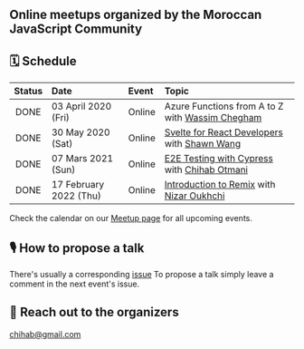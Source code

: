 ## Online meetups organized by the Moroccan JavaScript Community

## 🗓 Schedule

 Status | Date                         | Event  | Topic |
:------:|:-----------------------------|:-------|:--------|
DONE | 03 April 2020 (Fri) | Online | Azure Functions from A to Z with [Wassim Chegham](https://github.com/manekinekko)
DONE | 30 May 2020 (Sat) | Online | [Svelte for React Developers](https://www.youtube.com/watch?v=iUbBm5YhJfY) with [Shawn Wang](https://twitter.com/swyx)
DONE | 07 Mars 2021 (Sun) | Online | [E2E Testing with Cypress](https://www.youtube.com/watch?v=xO7QU4iMRWU&t) with [Chihab Otmani](https://github.com/chihab)
DONE | 17 February 2022 (Thu) | Online | [Introduction to Remix](https://www.youtube.com/watch?v=j5tImyaVWZA&t) with [Nizar Oukhchi](https://github.com/nizaroukhchi)

 
Check the calendar on our [Meetup page](https://www.meetup.com/JavaScript-Morocco/events/) for all upcoming events.

## 🎙 How to propose a talk

There's usually a corresponding [issue](https://github.com/JSschool-dev/Morocco.js/issues)
To propose a talk simply leave a comment in the next event's issue.


## 💬 Reach out to the organizers
chihab@gmail.com
